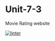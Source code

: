 # Unit-7-3
Movie Rating website

[![linter](https://github.com/BigGuyAlex/Unit-7-3/workflows/linter/badge.svg)](https://github.com/marketplace/actions/super-linter)
